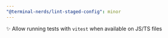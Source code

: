 ```yaml
---
"@terminal-nerds/lint-staged-config": minor
---
```


✨ Allow running tests with `vitest` when available on JS/TS files
